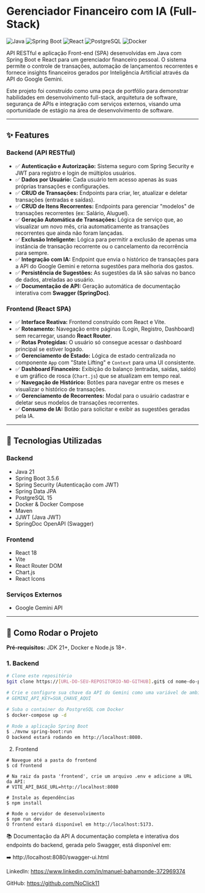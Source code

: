 # Gerenciador Financeiro com IA (Full-Stack)

![Java](https://img.shields.io/badge/Java-21-blue.svg) ![Spring Boot](https://img.shields.io/badge/Spring%20Boot-3.5.6-brightgreen.svg) ![React](https://img.shields.io/badge/React-18-blue.svg) ![PostgreSQL](https://img.shields.io/badge/PostgreSQL-15-blue.svg) ![Docker](https://img.shields.io/badge/Docker-blue.svg)

API RESTful e aplicação Front-end (SPA) desenvolvidas em Java com Spring Boot e React para um gerenciador financeiro pessoal. O sistema permite o controle de transações, automação de lançamentos recorrentes e fornece insights financeiros gerados por Inteligência Artificial através da API do Google Gemini.

Este projeto foi construído como uma peça de portfólio para demonstrar habilidades em desenvolvimento full-stack, arquitetura de software, segurança de APIs e integração com serviços externos, visando uma oportunidade de estágio na área de desenvolvimento de software.

---

## ✨ Features

### Backend (API RESTful)
- ✅ **Autenticação e Autorização:** Sistema seguro com Spring Security e JWT para registro e login de múltiplos usuários.
- ✅ **Dados por Usuário:** Cada usuário tem acesso apenas às suas próprias transações e configurações.
- ✅ **CRUD de Transações:** Endpoints para criar, ler, atualizar e deletar transações (entradas e saídas).
- ✅ **CRUD de Itens Recorrentes:** Endpoints para gerenciar "modelos" de transações recorrentes (ex: Salário, Aluguel).
- ✅ **Geração Automática de Transações:** Lógica de serviço que, ao visualizar um novo mês, cria automaticamente as transações recorrentes que ainda não foram lançadas.
- ✅ **Exclusão Inteligente:** Lógica para permitir a exclusão de apenas uma instância de transação recorrente ou o cancelamento da recorrência para sempre.
- ✅ **Integração com IA:** Endpoint que envia o histórico de transações para a API do Google Gemini e retorna sugestões para melhoria dos gastos.
- ✅ **Persistência de Sugestões:** As sugestões da IA são salvas no banco de dados, atreladas ao usuário.
- ✅ **Documentação de API:** Geração automática de documentação interativa com **Swagger (SpringDoc)**.

### Frontend (React SPA)
- ✅ **Interface Reativa:** Frontend construído com React e Vite.
- ✅ **Roteamento:** Navegação entre páginas (Login, Registro, Dashboard) sem recarregar, usando **React Router**.
- ✅ **Rotas Protegidas:** O usuário só consegue acessar o dashboard principal se estiver logado.
- ✅ **Gerenciamento de Estado:** Lógica de estado centralizada no componente `App` com "State Lifting" e `Context` para uma UI consistente.
- ✅ **Dashboard Financeiro:** Exibição do balanço (entradas, saídas, saldo) e um gráfico de rosca (`Chart.js`) que se atualizam em tempo real.
- ✅ **Navegação de Histórico:** Botões para navegar entre os meses e visualizar o histórico de transações.
- ✅ **Gerenciamento de Recorrentes:** Modal para o usuário cadastrar e deletar seus modelos de transações recorrentes.
- ✅ **Consumo de IA:** Botão para solicitar e exibir as sugestões geradas pela IA.

---

## 🚀 Tecnologias Utilizadas

### **Backend**
- Java 21
- Spring Boot 3.5.6
- Spring Security (Autenticação com JWT)
- Spring Data JPA
- PostgreSQL 15
- Docker & Docker Compose
- Maven
- JJWT (Java JWT)
- SpringDoc OpenAPI (Swagger)

### **Frontend**
- React 18
- Vite
- React Router DOM
- Chart.js
- React Icons

### **Serviços Externos**
- Google Gemini API

---

## 🏁 Como Rodar o Projeto

**Pré-requisitos:** JDK 21+, Docker e Node.js 18+.

### **1. Backend**
```bash
# Clone este repositório
$git clone https://[URL-DO-SEU-REPOSITORIO-NO-GITHUB].git$ cd nome-do-projeto

# Crie e configure sua chave da API do Gemini como uma variável de ambiente na sua IDE:
# GEMINI_API_KEY=SUA_CHAVE_AQUI

# Suba o container do PostgreSQL com Docker
$ docker-compose up -d

# Rode a aplicação Spring Boot
$ ./mvnw spring-boot:run
O backend estará rodando em http://localhost:8080.
```

2. Frontend

```
# Navegue até a pasta do frontend
$ cd frontend

# Na raiz da pasta 'frontend', crie um arquivo .env e adicione a URL da API:
# VITE_API_BASE_URL=http://localhost:8080

# Instale as dependências
$ npm install

# Rode o servidor de desenvolvimento
$ npm run dev
O frontend estará disponível em http://localhost:5173.
```


📚 Documentação da API
A documentação completa e interativa dos endpoints do backend, gerada pelo Swagger, está disponível em:

➡️ http://localhost:8080/swagger-ui.html


LinkedIn: https://www.linkedin.com/in/manuel-bahamonde-372969374

GitHub: https://github.com/NoClick11

